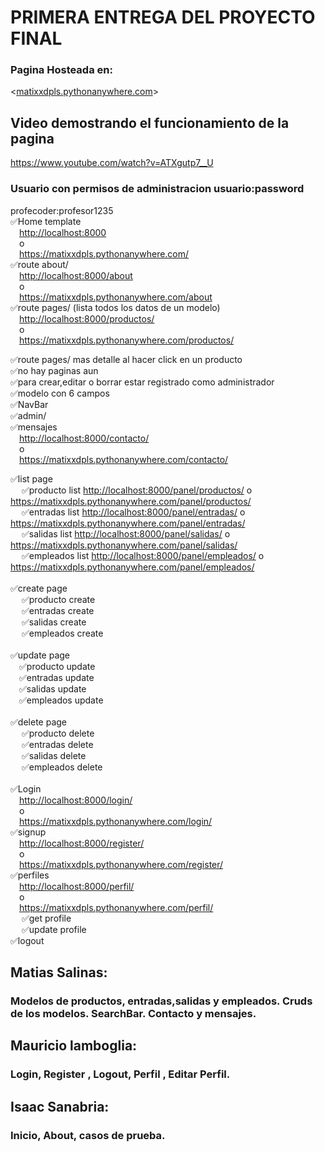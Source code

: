 # PRIMERA ENTREGA DEL PROYECTO FINAL
### Pagina Hosteada en:<br>
<[matixxdpls.pythonanywhere.com](https://matixxdpls.pythonanywhere.com/)>
## Video demostrando el funcionamiento de la pagina
<https://www.youtube.com/watch?v=ATXgutp7__U><br>

### Usuario con permisos de administracion usuario:password<br>
profecoder:profesor1235<br>
✅Home template<br>
&emsp;<http://localhost:8000><br>
&emsp;o<br>
&emsp;<https://matixxdpls.pythonanywhere.com/><br>
✅route about/ <br>
&emsp;<http://localhost:8000/about><br>
&emsp;o<br>
&emsp;<https://matixxdpls.pythonanywhere.com/about><br>
✅route pages/ (lista todos los datos de un modelo)<br>
&emsp;<http://localhost:8000/productos/><br>
&emsp;o<br>
&emsp;<https://matixxdpls.pythonanywhere.com/productos/><br>

✅route pages/ mas detalle al hacer click en un producto<br>
✅no hay paginas aun<br>
✅para crear,editar o borrar estar registrado como administrador<br>
✅modelo con 6 campos<br>
✅NavBar<br>
✅admin/<br>
✅mensajes<br>
&emsp;<http://localhost:8000/contacto/><br>
&emsp;o<br>
&emsp;<https://matixxdpls.pythonanywhere.com/contacto/>

✅list page<br>
&emsp;    ✅producto list <http://localhost:8000/panel/productos/> o <https://matixxdpls.pythonanywhere.com/panel/productos/><br> 
&emsp;    ✅entradas list <http://localhost:8000/panel/entradas/> o <https://matixxdpls.pythonanywhere.com/panel/entradas/> <br>
&emsp;    ✅salidas list <http://localhost:8000/panel/salidas/> o <https://matixxdpls.pythonanywhere.com/panel/salidas/> <br>
&emsp;    ✅empleados list <http://localhost:8000/panel/empleados/> o <https://matixxdpls.pythonanywhere.com/panel/empleados/> <br>
<br>
✅create page<br>
&emsp;    ✅producto create<br>
&emsp;    ✅entradas create<br>
&emsp;    ✅salidas create<br>
&emsp;    ✅empleados create<br>
<br>
✅update page<br>
&emsp;✅producto update<br>
&emsp;✅entradas update<br>
&emsp;✅salidas update<br>
&emsp;✅empleados update<br>
<br>
✅delete page<br>
&emsp;    ✅producto delete <br>
&emsp;    ✅entradas delete<br>
&emsp;    ✅salidas delete<br>
&emsp;    ✅empleados delete<br>
<br>
✅Login<br>
&emsp;<http://localhost:8000/login/><br>
&emsp;o<br>
&emsp;<https://matixxdpls.pythonanywhere.com/login/><br>
✅signup<br>
&emsp;<http://localhost:8000/register/><br>
&emsp;o<br>
&emsp;<https://matixxdpls.pythonanywhere.com/register/><br>
✅perfiles<br>
&emsp;<http://localhost:8000/perfil/><br>
&emsp;o<br>
&emsp;<https://matixxdpls.pythonanywhere.com/perfil/><br>
&emsp;    ✅get profile<br>
&emsp;    ✅update profile<br>
✅logout<br>

## Matias Salinas:
### Modelos de productos, entradas,salidas y empleados. Cruds de los modelos. SearchBar. Contacto y mensajes. 

## Mauricio lamboglia:
### Login, Register , Logout, Perfil , Editar Perfil.

## Isaac Sanabria:
### Inicio, About, casos de prueba.
